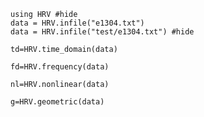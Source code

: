 ```@example 1
using HRV #hide
data = HRV.infile("e1304.txt")
data = HRV.infile("test/e1304.txt") #hide
```
```@example 1
td=HRV.time_domain(data)
```
```@example 1
fd=HRV.frequency(data)
```
```@example 1
nl=HRV.nonlinear(data)
```
```@example 1
g=HRV.geometric(data)
```

